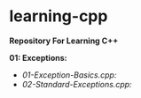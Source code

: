 # learning-cpp

__Repository For Learning C++__

__01: Exceptions:__
* _01-Exception-Basics.cpp:_
* _02-Standard-Exceptions.cpp:_
